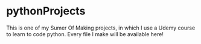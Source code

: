 # pythonProjects
This is one of my Sumer Of Making projects, in which I use a Udemy course to learn to code python. Every file I make will be available here!
